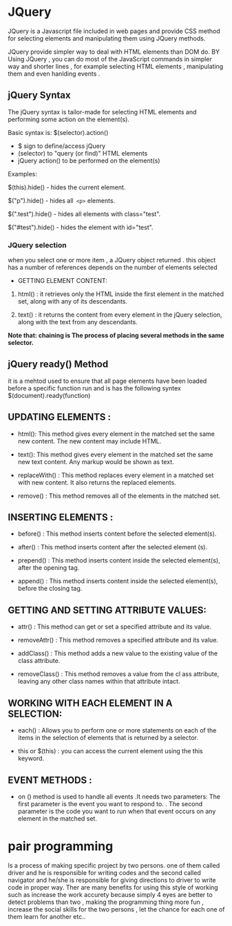# JQuery
JQuery is a Javascript file included in web pages and provide CSS method for selecting elements and manipulating them using JQuery methods.

JQuery provide simpler way to deal with HTML elements than DOM do. BY Using JQuery , you can do most of the JavaScript commands in simpler way and shorter lines , for example selecting HTML elements , manipulating them and even hanlding events .


## jQuery Syntax
The jQuery syntax is tailor-made for selecting HTML elements and performing some action on the element(s).

Basic syntax is: $(selector).action()

- $ sign to define/access jQuery
- (selector) to "query (or find)" HTML elements
- jQuery action() to be performed on the element(s)

Examples:

$(this).hide() -    hides the current element.

$("p").hide() - hides all` <p>` elements.

$(".test").hide() - hides all elements with class="test".

$("#test").hide() - hides the element with id="test".


### JQuery selection
when you select one or more item , a JQuery object returned . this object has a number of references depends on the number of elements selected

 - GETTING ELEMENT CONTENT:

1. html() : it retrieves only the HTML inside the first element in the matched set, along with any of its descendants.

2. text() : it returns the content from every element in the jQuery selection, along with the text from any descendants.

**Note that: chaining is The process of placing several methods in the same selector.**

## jQuery ready() Method
it is a mehtod used to ensure that all page elements have been loaded before a specific function run and is has the following syntex   $(document).ready(function)



## UPDATING ELEMENTS :
- html(): This method gives every element
in the matched set the same new
content. The new content may
include HTML. 

- text(): This method gives every element
in the matched set the same new
text content. Any markup would
be shown as text.

- replaceWith() : This method replaces every element in a matched set with new content. It also returns the replaced elements.

- remove() : This method removes all of the elements in the matched set.



## INSERTING ELEMENTS :
- before() : This method inserts content before the selected element(s).

 - after() : This method inserts content after the selected element (s).

- prepend() : This method inserts content inside the selected element(s), after the opening tag.

- append() : This method inserts content inside the selected element(s), before the closing tag.


## GETTING AND SETTING ATTRIBUTE VALUES:
- attr() : This method can get or set a specified attribute and its value.

- removeAttr() : This method removes a specified attribute and its value.

- addClass() : This method adds a new value to the existing value of the class attribute.

- removeClass() : This method removes a value from the cl ass attribute, leaving any other class names within that attribute intact.


## WORKING WITH EACH ELEMENT IN A SELECTION:
- each() : Allows you to perform one or more statements on each of the items in the selection of elements that is returned by a selector.

- this or $(this) : you can access the current element using the this keyword.


## EVENT METHODS :
- on () method is used to handle all events .It needs two parameters:
 The first parameter is the event you want to respond to. 
. The second parameter is the code you want to run when that event
occurs on any element in the matched set.



# pair programming 

Is a process of making specific project by two persons. one of them called driver and he is responsible for writing codes and the second called navigator and he/she is responsible for giving directions to driver to write code in proper way. Ther are many benefits for using this style of working such as increase the work accurety because simply 4 eyes are better to detect problems than two , making the programming thing more fun , increase the social skills for the two persons , let the chance for each one of them learn for another etc..